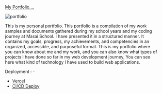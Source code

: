 [My Portfolio....](https://myportfolio-seven-delta.vercel.app/)

![portfolio](https://user-images.githubusercontent.com/104748364/205477467-8a7f1e46-627b-4ea2-976d-7dd5cfd407f2.png)











This is my personal portfolio. This portfolio is a compilation of my work samples and documents gathered during my school years and my coding journey at Masai School.
I have presented it in a structured manner. It contains my goals, progress, my achievements, and competencies in an organized, accessible, and purposeful format.
This is my portfolio where you can know about me and my work, and you can also know what types of projects I have done so far in my web development journey, You can see here what kind of technology I have used to build web applications.

Deployment : -
- [Vercel](https://myportfolio-seven-delta.vercel.app/)
- [CI/CD Deploy](https://pushpendra-1697.github.io/)
